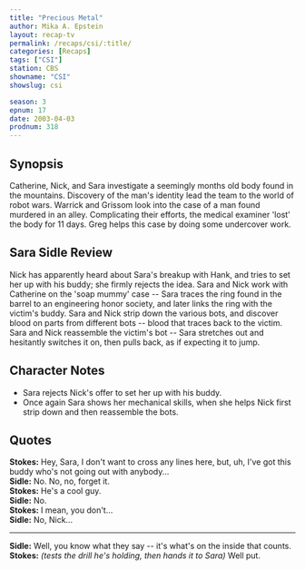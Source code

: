 ```yaml
---
title: "Precious Metal"
author: Mika A. Epstein
layout: recap-tv
permalink: /recaps/csi/:title/
categories: [Recaps]
tags: ["CSI"]
station: CBS
showname: "CSI"
showslug: csi

season: 3  
epnum: 17
date: 2003-04-03
prodnum: 318  
---
```


## Synopsis

Catherine, Nick, and Sara investigate a seemingly months old body found in the mountains. Discovery of the man's identity lead the team to the world of robot wars. Warrick and Grissom look into the case of a man found murdered in an alley. Complicating their efforts, the medical examiner 'lost' the body for 11 days. Greg helps this case by doing some undercover work.

## Sara Sidle Review

Nick has apparently heard about Sara's breakup with Hank, and tries to set her up with his buddy; she firmly rejects the idea. Sara and Nick work with Catherine on the 'soap mummy' case -- Sara traces the ring found in the barrel to an engineering honor society, and later links the ring with the victim's buddy. Sara and Nick strip down the various bots, and discover blood on parts from different bots -- blood that traces back to the victim. Sara and Nick reassemble the victim's bot -- Sara stretches out and hesitantly switches it on, then pulls back, as if expecting it to jump.

## Character Notes

* Sara rejects Nick's offer to set her up with his buddy.  
* Once again Sara shows her mechanical skills, when she helps Nick first strip down and then reassemble the bots.

## Quotes

**Stokes:** Hey, Sara, I don't want to cross any lines here, but, uh, I've got this buddy who's not going out with anybody...  
**Sidle:** No. No, no, forget it.  
**Stokes:** He's a cool guy.  
**Sidle:** No.  
**Stokes:** I mean, you don't...  
**Sidle:** No, Nick...  

- - -

**Sidle:** Well, you know what they say -- it's what's on the inside that counts.  
**Stokes:** _(tests the drill he's holding, then hands it to Sara)_ Well put.

